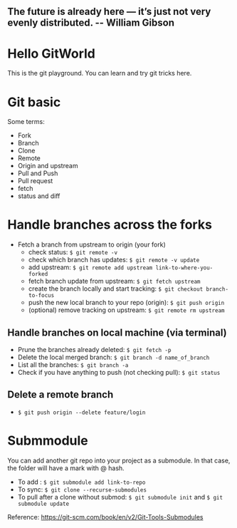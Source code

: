 ## The future is already here — it’s just not very evenly distributed. -- William Gibson  

# Hello GitWorld
This is the git playground. You can learn and try git tricks here. 

# Git basic
Some terms:
* Fork
* Branch
* Clone
* Remote
* Origin and upstream
* Pull and Push
* Pull request
* fetch
* status and diff

# Handle branches across the forks
* Fetch a branch from upstream to origin (your fork)
    * check status: `$ git remote -v`  
    * check which branch has updates: `$ git remote -v update`  
    * add upstream: `$ git remote add upstream link-to-where-you-forked`  
    * fetch branch update from upstream: `$ git fetch upstream`  
    * create the branch locally and start tracking: `$ git checkout branch-to-focus`  
    * push the new local branch to your repo (origin): `$ git push origin`  
    * (optional) remove tracking on upstream: `$ git remote rm upstream`  
## Handle branches on local machine (via terminal)
* Prune the branches already deleted: `$ git fetch -p`  
* Delete the local merged branch: `$ git branch -d name_of_branch`  
* List all the branches: `$ git branch -a`  
* Check if you have anything to push (not checking pull): `$ git status`  

## Delete a remote branch  
* `$ git push origin --delete feature/login`  


# Submmodule  
You can add another git repo into your project as a submodule. In that case, the folder will have a mark with @ hash. 
* To add : `$ git submodule add link-to-repo`  
* To sync: `$ git clone --recurse-submodules`  
* To pull after a clone without submod: `$ git submodule init`  and `$ git submodule update`

Reference: https://git-scm.com/book/en/v2/Git-Tools-Submodules

